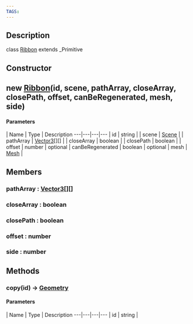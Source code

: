 ```yaml
---
TAGS:
---
```

## Description

class [Ribbon](/classes/3.1/Ribbon) extends _Primitive



## Constructor

## new [Ribbon](/classes/3.1/Ribbon)(id, scene, pathArray, closeArray, closePath, offset, canBeRegenerated, mesh, side)



#### Parameters
 | Name | Type | Description
---|---|---|---
 | id | string | 
 | scene | [Scene](/classes/3.1/Scene) | 
 | pathArray | [Vector3](/classes/3.1/Vector3)[][] | 
 | closeArray | boolean | 
 | closePath | boolean | 
 | offset | number | 
optional | canBeRegenerated | boolean | 
optional | mesh | [Mesh](/classes/3.1/Mesh) | 
## Members

### pathArray : [Vector3](/classes/3.1/Vector3)[][]



### closeArray : boolean



### closePath : boolean



### offset : number



### side : number



## Methods

### copy(id) &rarr; [Geometry](/classes/3.1/Geometry)



#### Parameters
 | Name | Type | Description
---|---|---|---
 | id | string | 

